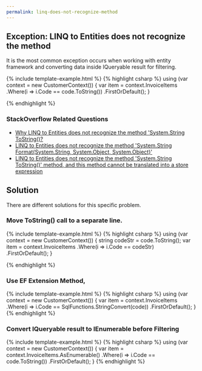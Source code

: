 ```yaml
---
permalink: linq-does-not-recognize-method
---
```


## Exception: LINQ to Entities does not recognize the method 

It is the most common exception occurs when working with entity framework and converting data inside IQueryable result for filtering. 


{% include template-example.html %} 
{% highlight csharp %}
using (var context = new CustomerContext())
{
    var item = context.InvoiceItems
        .Where(i => i.Code == code.ToString())
        .FirstOrDefault();
}

{% endhighlight %}

### StackOverflow Related Questions

 - [Why LINQ to Entities does not recognize the method 'System.String ToString()?](https://stackoverflow.com/questions/10110266/why-linq-to-entities-does-not-recognize-the-method-system-string-tostring)
 - [LINQ to Entities does not recognize the method 'System.String Format(System.String, System.Object, System.Object)'](https://stackoverflow.com/questions/10079990/linq-to-entities-does-not-recognize-the-method-system-string-formatsystem-stri)
 - [LINQ to Entities does not recognize the method 'System.String ToString()' method, and this method cannot be translated into a store expression](https://stackoverflow.com/questions/5899683/linq-to-entities-does-not-recognize-the-method-system-string-tostring-method)

## Solution

There are different solutions for this specific problem.

### Move ToString() call to a separate line.

{% include template-example.html %} 
{% highlight csharp %}
using (var context = new CustomerContext())
{
    string codeStr = code.ToString();
    var item = context.InvoiceItems
        .Where(i => i.Code == codeStr)
        .FirstOrDefault();
}

{% endhighlight %}

### Use EF Extension Method,

{% include template-example.html %} 
{% highlight csharp %}
using (var context = new CustomerContext())
{
    var item = context.InvoiceItems
        .Where(i => i.Code == SqlFunctions.StringConvert(code))
        .FirstOrDefault();
}
{% endhighlight %}

### Convert IQueryable result to IEnumerable before Filtering

{% include template-example.html %} 
{% highlight csharp %}
using (var context = new CustomerContext())
{
    var item = context.InvoiceItems.AsEnumerable()
        .Where(i => i.Code == code.ToString())
        .FirstOrDefault();
}
{% endhighlight %}
